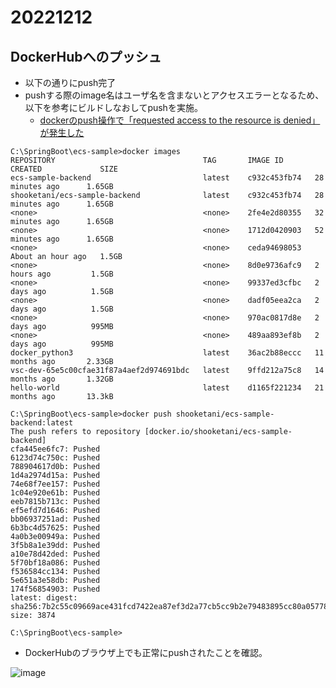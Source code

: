 # 20221212
## DockerHubへのプッシュ
- 以下の通りにpush完了
- pushする際のimage名はユーザ名を含まないとアクセスエラーとなるため、以下を参考にビルドしなおしてpushを実施。
  - [dockerのpush操作で「requested access to the resource is denied」が発生した](https://feeld-uni.com/?p=617)

```
C:\SpringBoot\ecs-sample>docker images
REPOSITORY                                 TAG       IMAGE ID       CREATED             SIZE
ecs-sample-backend                         latest    c932c453fb74   28 minutes ago      1.65GB
shooketani/ecs-sample-backend              latest    c932c453fb74   28 minutes ago      1.65GB
<none>                                     <none>    2fe4e2d80355   32 minutes ago      1.65GB
<none>                                     <none>    1712d0420903   52 minutes ago      1.65GB
<none>                                     <none>    ceda94698053   About an hour ago   1.5GB
<none>                                     <none>    8d0e9736afc9   2 hours ago         1.5GB
<none>                                     <none>    99337ed3cfbc   2 days ago          1.5GB
<none>                                     <none>    dadf05eea2ca   2 days ago          1.5GB
<none>                                     <none>    970ac0817d8e   2 days ago          995MB
<none>                                     <none>    489aa893ef8b   2 days ago          995MB
docker_python3                             latest    36ac2b88eccc   11 months ago       2.33GB
vsc-dev-65e5c00cfae31f87a4aef2d974691bdc   latest    9ffd212a75c8   14 months ago       1.32GB
hello-world                                latest    d1165f221234   21 months ago       13.3kB

C:\SpringBoot\ecs-sample>docker push shooketani/ecs-sample-backend:latest
The push refers to repository [docker.io/shooketani/ecs-sample-backend]
cfa445ee6fc7: Pushed
6123d74c750c: Pushed
788904617d0b: Pushed
1d4a2974d15a: Pushed
74e68f7ee157: Pushed
1c04e920e61b: Pushed
eeb7815b713c: Pushed
ef5efd7d1646: Pushed
bb06937251ad: Pushed
6b3bc4d57625: Pushed
4a0b3e00949a: Pushed
3f5b8a1e39dd: Pushed
a10e78d42ded: Pushed
5f70bf18a086: Pushed
f536584cc134: Pushed
5e651a3e58db: Pushed
174f56854903: Pushed
latest: digest: sha256:7b2c55c09669ace431fcd7422ea87ef3d2a77cb5cc9b2e79483895cc80a05778 size: 3874

C:\SpringBoot\ecs-sample>
```

- DockerHubのブラウザ上でも正常にpushされたことを確認。

![image](https://user-images.githubusercontent.com/116000206/206980540-23ee5104-79b2-47d7-a2b6-3337ddacc781.png)

